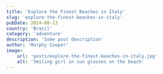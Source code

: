 ```yaml
---
title: 'Explore the Finest Beaches in Italy'
slug: 'explore-the-finest-beaches-in-italy'
pubDate: 2024-08-13
country: 'Brazil'
category: 'adventure'
description: 'Some post description'
author: 'Murphy Cooper'
image:
    url: 'posts/explore-the-finest-beaches-in-italy.jpg'
    alt: 'Smiling girl in sun glasses on the beach'
---
```

